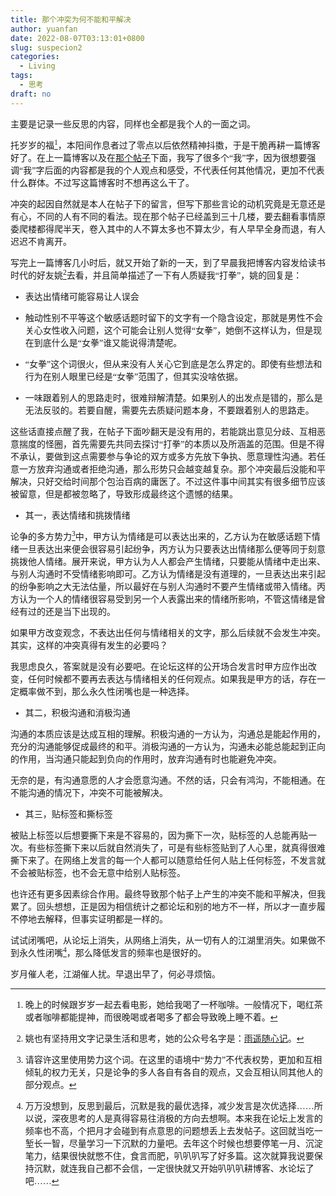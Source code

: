 ```yaml
---
title: 那个冲突为何不能和平解决
author: yuanfan
date: 2022-08-07T03:13:01+0800
slug: suspecion2
categories:
  - Living
tags:
  - 思考
draft: no
---
```


<font face="微软雅黑">主要是记录一些反思的内容，同样也全都是我个人的一面之词。

<!--more-->

托岁岁的福[^1]，本阳间作息者过了零点以后依然精神抖擞，于是干脆再耕一篇博客好了。在上一篇博客以及在[那个帖子](https://d.cosx.org/d/423389-tan-suo-shu-ju-shi-fa-xian-mou-ge-zhi-biao-de-bian-dong-qu-shi-chao-chu-chang-li-hou-xu-ying-ru-he-ji-xu-fen-xi)下面，我写了很多个“我”字，因为很想要强调“我”字后面的内容都是我的个人观点和感受，不代表任何其他情况，更加不代表什么群体。不过写这篇博客时不想再这么干了。

冲突的起因自然就是本人在帖子下的留言，但写下那些言论的动机究竟是无意还是有心，不同的人有不同的看法。现在那个帖子已经盖到三十几楼，要去翻看事情原委爬楼都得爬半天，卷入其中的人不算太多也不算太少，有人早早全身而退，有人迟迟不肯离开。

写完上一篇博客几小时后，就又开始了新的一天，到了早晨我把博客内容发给读书时代的好友姚[^2]去看，并且简单描述了一下有人质疑我“打拳”，姚的回复是：

+ 表达出情绪可能容易让人误会

+ 触动性别不平等这个敏感话题时留下的文字有一个隐含设定，那就是男性不会关心女性收入问题，这个可能会让别人觉得“女拳”，她倒不这样认为，但是现在到底什么是“女拳”谁又能说得清楚呢。

+ “女拳”这个词很火，但从来没有人关心它到底是怎么界定的。即使有些想法和行为在别人眼里已经是“女拳”范围了，但其实没啥依据。

+ 一味跟着别人的思路走时，很难辩解清楚。如果别人的出发点是错的，那么是无法反驳的。若要自醒，需要先去质疑问题本身，不要跟着别人的思路走。

这些话直接点醒了我，在帖子下面吵翻天是没有用的，若能跳出意见分歧、互相恶意揣度的怪圈，首先需要先共同去探讨“打拳”的本质以及所涵盖的范围。但是不得不承认，要做到这点需要参与争论的双方或多方先放下争执、愿意理性沟通。若任意一方放弃沟通或者拒绝沟通，那么形势只会越变越复杂。那个冲突最后没能和平解决，只好交给时间那个包治百病的庸医了。不过这件事中间其实有很多细节应该被留意，但是都被忽略了，导致形成最终这个遗憾的结果。

+ 其一，表达情绪和挑拨情绪

论争的多方势力[^3]中，甲方认为情绪是可以表达出来的，乙方认为在敏感话题下情绪一旦表达出来便会很容易引起纷争，丙方认为只要表达出情绪那么便等同于刻意挑拨他人情绪。展开来说，甲方认为人人都会产生情绪，只要能从情绪中走出来、与别人沟通时不受情绪影响即可。乙方认为情绪是没有道理的，一旦表达出来引起的纷争影响之大无法估量，所以最好在与别人沟通时不要产生情绪或带入情绪。丙方认为一个人的情绪很容易受到另一个人表露出来的情绪所影响，不管这情绪是曾经有过的还是当下出现的。

如果甲方改变观念，不表达出任何与情绪相关的文字，那么后续就不会发生冲突。其实，这样的冲突真得有发生的必要吗？

我思虑良久，答案就是没有必要吧。在论坛这样的公开场合发言时甲方应作出改变，任何时候都不要再去表达与情绪相关的任何观点。如果我是甲方的话，存在一定概率做不到，那么永久性闭嘴也是一种选择。

+ 其二，积极沟通和消极沟通

沟通的本质应该是达成互相的理解。积极沟通的一方认为，沟通总是能起作用的，充分的沟通能够促成最终的和平。消极沟通的一方认为，沟通未必能总能起到正向的作用，当沟通只能起到负向的作用时，放弃沟通有时也能避免冲突。

无奈的是，有沟通意愿的人才会愿意沟通。不然的话，只会有鸿沟，不能相通。在不能沟通的情况下，冲突不可能被解决。

+ 其三，贴标签和撕标签

被贴上标签以后想要撕下来是不容易的，因为撕下一次，贴标签的人总能再贴一次。有些标签撕下来以后就自然消失了，可是有些标签贴到了人心里，就真得很难撕下来了。在网络上发言的每一个人都可以随意给任何人贴上任何标签，不发言就不会被贴标签，也不会无意中给别人贴标签。

也许还有更多因素综合作用。最终导致那个帖子上产生的冲突不能和平解决，但我累了。回头想想，正是因为相信统计之都论坛和别的地方不一样，所以才一直步履不停地去解释，但事实证明都是一样的。

试试闭嘴吧，从论坛上消失，从网络上消失，从一切有人的江湖里消失。如果做不到永久性闭嘴[^4]，那么降低发言的频率也是很好的。

岁月催人老，江湖催人扰。早退出早了，何必寻烦恼。

[^1]:晚上的时候跟岁岁一起去看电影，她给我喝了一杯咖啡。一般情况下，喝红茶或者咖啡都能提神，而很晚喝或者喝多了都会导致晚上睡不着。

[^2]:姚也有坚持用文字记录生活和思考，她的公众号名字是：[雨遥随心记](https://mp.weixin.qq.com/s/m7hrXesI3WYe8df9ws9RTA)。

[^3]:请容许这里使用势力这个词。在这里的语境中“势力”不代表权势，更加和互相倾轧的权力无关，只是论争的多人各自有各自的观点，又会互相认同其他人的部分观点。

[^4]:万万没想到，反思到最后，沉默是我的最优选择，减少发言是次优选择……所以说，深夜思考的人是真得容易往消极的方向去想啊。本来我在论坛上发言的频率也不高，个把月才会碰到有点意思的问题想丢上去发帖子。这回就当吃一堑长一智，尽量学习一下沉默的力量吧。去年这个时候也想要停笔一月、沉淀笔力，结果很快就憋不住，食言而肥，叭叭叭写了好多篇。这次就算我说要保持沉默，就连我自己都不会信，一定很快就又开始叭叭叭耕博客、水论坛了吧……
